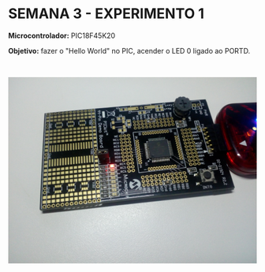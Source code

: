 # SEMANA 3 - EXPERIMENTO 1

**Microcontrolador:** PIC18F45K20

**Objetivo:** fazer o "Hello World" no PIC, acender o LED 0 ligado ao PORTD.

<br/>

![Experimento](https://github.com/rodrigoCodDev/IMD-SMC/blob/main/midias/Semana%203/experimento1.jpg)
